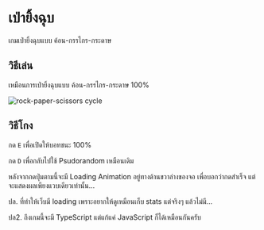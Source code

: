 # เป่ายิ้งฉุบ

เกมเป่ายิ้งฉุบแบบ ค้อน-กรรไกร-กระดาษ

## วิธีเล่น

เหมือนการเป่ายิ้งฉุบแบบ ค้อน-กรรไกร-กระดาษ 100%

![rock-paper-scissors cycle](https://upload.wikimedia.org/wikipedia/commons/e/e6/Rock_paper_scissors.jpg)

## วิธีโกง

กด ```E``` เพื่อเปิดให้บอทชนะ 100%

กด ```D``` เพื่อกลับไปใช้ Psudorandom เหมือนเดิม

หลังจากกดปุ่มตามนี้จะมี Loading Animation อยู่ทางด้านขวาล่างของจอ เพื่อบอกว่ากดสำเร็จ แต่จะแสดงผลเพียงแวบเดียวเท่านั้น...

ปล. ที่ทำให้เว็บมี loading เพราะอยากให้ดูเหมือนเก็บ stats แต่จริงๆ แล้วไม่มี...

ปล2. ถึงเกมนี้จะมี TypeScript แต่แก้แค่ JavaScript ก็ได้เหมือนกันครับ
